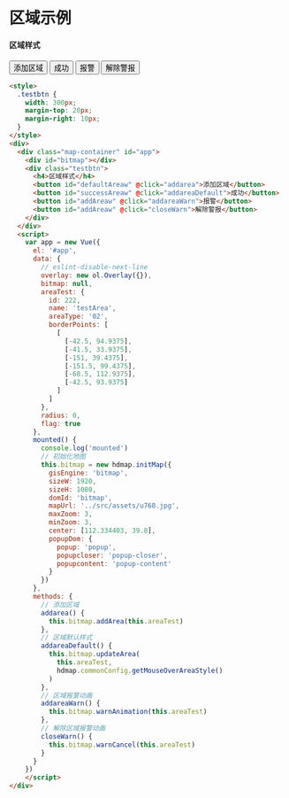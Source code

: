 # 区域示例

<head>
	<link href="../src/ol_v3.20.0/ol.css" rel="stylesheet" type="text/css" />
  	<link href="../src/hdmap/hdmap.css" rel="stylesheet" type="text/css" />
	<script type="text/javascript" src="../src/ol_v3.20.0/ol-debug.js" charset="utf-8"></script>
  <script type="text/javascript" src="../src/hdmap/hdmap.js" charset="utf-8"></script>
  <link rel="stylesheet" href="https://unpkg.com/element-ui/lib/theme-chalk/index.css" type="text/css">
  <script type="text/javascript" src="https://unpkg.com/vue/dist/vue.js"></script>
  <script type="text/javascript" src="https://unpkg.com/element-ui/lib/index.js"></script>
  <script type="text/javascript" src="../src/jquery/jquery-3.2.1.js" charset="utf-8"></script>
</head>

<style>
  .testbtn {
    width: 300px;
    margin-top: 20px;
    margin-right: 10px;
  }
</style>
<div>
  <div class="map-container" id="app">
    <div id="bitmap"></div>
    <div class="testbtn">
      <h4>区域样式</h4>
      <button id="defaultAreaw" @click="addarea">添加区域</button>
      <button id="successAreaw" @click="addareaDefault">成功</button>
      <button id="addAreaw" @click="addareaWarn">报警</button>
      <button id="addAreaw" @click="closeWarn">解除警报</button>
    </div>
  </div>
  <script>
    var app = new Vue({
      el: '#app',
      data: {
        // eslint-disable-next-line
        overlay: new ol.Overlay({}),
        bitmap: null,
        areaTest: {
          id: 222,
          name: 'testArea',
          areaType: '02',
          borderPoints: [
            [
              [-42.5, 94.9375],
              [-41.5, 33.9375],
              [-151, 39.4375],
              [-151.5, 99.4375],
              [-68.5, 112.9375],
              [-42.5, 93.9375]
            ]
          ]
        },
        radius: 0,
        flag: true
      },
      mounted() {
        console.log('mounted')
        // 初始化地图
        this.bitmap = new hdmap.initMap({
          gisEngine: 'bitmap',
          sizeW: 1920,
          sizeH: 1080,
          domId: 'bitmap',
          mapUrl: '../src/assets/u768.jpg',
          maxZoom: 3,
          minZoom: 3,
          center: [112.334403, 39.8],
          popupDom: {
            popup: 'popup',
            popupcloser: 'popup-closer',
            popupcontent: 'popup-content'
          }
        })
      },
      methods: {
        // 添加区域
        addarea() {
          this.bitmap.addArea(this.areaTest)
        },
        // 区域默认样式
        addareaDefault() {
          this.bitmap.updateArea(
            this.areaTest,
            hdmap.commonConfig.getMouseOverAreaStyle()
          )
        },
        // 区域报警动画
        addareaWarn() {
          this.bitmap.warnAnimation(this.areaTest)
        },
        // 解除区域报警动画
        closeWarn() {
          this.bitmap.warnCancel(this.areaTest)
        }
      }
    })
    </script>
</div>


```html
<style>
  .testbtn {
    width: 300px;
    margin-top: 20px;
    margin-right: 10px;
  }
</style>
<div>
  <div class="map-container" id="app">
    <div id="bitmap"></div>
    <div class="testbtn">
      <h4>区域样式</h4>
      <button id="defaultAreaw" @click="addarea">添加区域</button>
      <button id="successAreaw" @click="addareaDefault">成功</button>
      <button id="addAreaw" @click="addareaWarn">报警</button>
      <button id="addAreaw" @click="closeWarn">解除警报</button>
    </div>
  </div>
  <script>
    var app = new Vue({
      el: '#app',
      data: {
        // eslint-disable-next-line
        overlay: new ol.Overlay({}),
        bitmap: null,
        areaTest: {
          id: 222,
          name: 'testArea',
          areaType: '02',
          borderPoints: [
            [
              [-42.5, 94.9375],
              [-41.5, 33.9375],
              [-151, 39.4375],
              [-151.5, 99.4375],
              [-68.5, 112.9375],
              [-42.5, 93.9375]
            ]
          ]
        },
        radius: 0,
        flag: true
      },
      mounted() {
        console.log('mounted')
        // 初始化地图
        this.bitmap = new hdmap.initMap({
          gisEngine: 'bitmap',
          sizeW: 1920,
          sizeH: 1080,
          domId: 'bitmap',
          mapUrl: '../src/assets/u768.jpg',
          maxZoom: 3,
          minZoom: 3,
          center: [112.334403, 39.8],
          popupDom: {
            popup: 'popup',
            popupcloser: 'popup-closer',
            popupcontent: 'popup-content'
          }
        })
      },
      methods: {
        // 添加区域
        addarea() {
          this.bitmap.addArea(this.areaTest)
        },
        // 区域默认样式
        addareaDefault() {
          this.bitmap.updateArea(
            this.areaTest,
            hdmap.commonConfig.getMouseOverAreaStyle()
          )
        },
        // 区域报警动画
        addareaWarn() {
          this.bitmap.warnAnimation(this.areaTest)
        },
        // 解除区域报警动画
        closeWarn() {
          this.bitmap.warnCancel(this.areaTest)
        }
      }
    })
    </script>
</div>
```